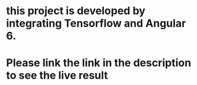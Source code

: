 # this project is developed by integrating Tensorflow and Angular 6. 
# Please link the link in the description to see the live result
